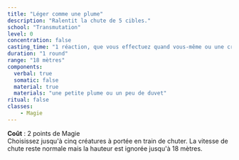 ```yaml
---
title: "Léger comme une plume"
description: "Ralentit la chute de 5 cibles."
school: "Transmutation"
level: 0
concentration: false
casting_time: "1 réaction, que vous effectuez quand vous-même ou une créature située dans un rayon de 18 mètres tombe soudain"
duration: "1 round"
range: "18 mètres"
components:
  verbal: true
  somatic: false
  material: true
  materials: "une petite plume ou un peu de duvet"
ritual: false
classes:
    - Magie
---
```

**Coût** : 2 points de Magie  
Choisissez jusqu'à cinq créatures à portée en train de chuter. La vitesse de chute reste normale mais la hauteur est ignorée jusqu'à 18 mètres.
